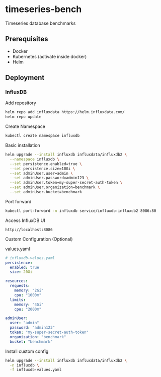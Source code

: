 # timeseries-bench
Timeseries database benchmarks

## Prerequisites
- Docker
- Kubernetes (activate inside docker)
- Helm

## Deployment

### InfluxDB

Add repository

```zsh
helm repo add influxdata https://helm.influxdata.com/
helm repo update
```

Create Namespace

```zsh
kubectl create namespace influxdb
```

Basic installation

```zsh
helm upgrade --install influxdb influxdata/influxdb2 \
  --namespace influxdb \
  --set persistence.enabled=true \
  --set persistence.size=10Gi \
  --set adminUser.user=admin \
  --set adminUser.password=admin123 \
  --set adminUser.token=my-super-secret-auth-token \
  --set adminUser.organization=benchmark \
  --set adminUser.bucket=benchmark
```

Port forward

```zsh
kubectl port-forward -n influxdb service/influxdb-influxdb2 8086:80
```

Access InfluxDB UI

```
http://localhost:8086
```

Custom Configuration (Optional)

values.yaml
```yaml
# influxdb-values.yaml
persistence:
  enabled: true
  size: 20Gi

resources:
  requests:
    memory: "2Gi"
    cpu: "1000m"
  limits:
    memory: "4Gi"
    cpu: "2000m"

adminUser:
  user: "admin"
  password: "admin123"
  token: "my-super-secret-auth-token"
  organization: "benchmark"
  bucket: "benchmark"
```

Install custom config

```zsh
helm upgrade --install influxdb influxdata/influxdb2 \
  -n influxdb \
  -f influxdb-values.yaml
```


